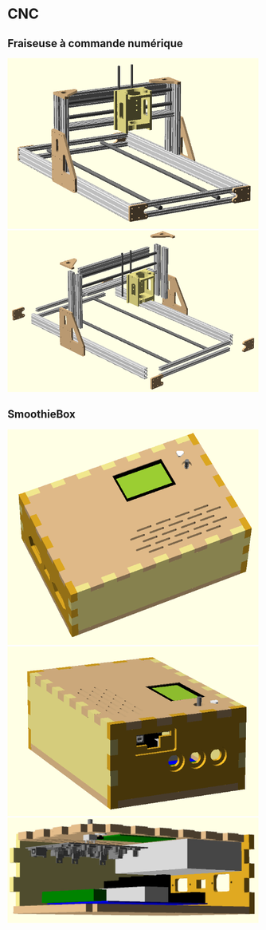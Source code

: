 CNC
===

Fraiseuse à commande numérique
------------------------------
![CNC](cnc1.PNG)
![Vue eclatee](cnc2.PNG)

SmoothieBox
-----------
![SmoothieBox](smoothiebox1.PNG)
![Vue interne](smoothiebox2.PNG)
![Vue interne](smoothiebox3.PNG)



